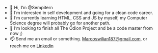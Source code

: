 - 👋 Hi, I’m @Sempitern
- 👀 I’m interested in self development and going for a clean code career.
- 🌱 I’m currently learning HTML, CSS and JS by myself, my Computer Science degree will probably go for another path.
- 💞️ I’m looking to finish all The Odion Project and be a code master from  now ;)
- 📫 Send me an email or something. Marcoswilian187@gmail.com, or reach me on <a href="www.linkedin.com/in/Marcoswq"> Linkedin</a>

<!---
Sempitern/Sempitern is a ✨ special ✨ repository because its `README.md` (this file) appears on your GitHub profile.
You can click the Preview link to take a look at your changes.
--->
